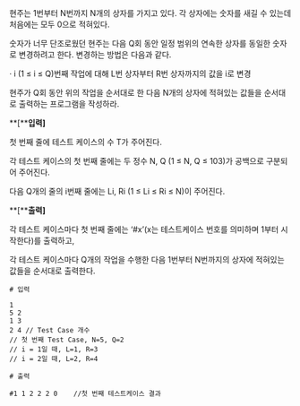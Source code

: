 현주는 1번부터 N번까지 N개의 상자를 가지고 있다. 각 상자에는 숫자를 새길 수 있는데 처음에는 모두 0으로 적혀있다.

숫자가 너무 단조로웠던 현주는 다음 Q회 동안 일정 범위의 연속한 상자를 동일한 숫자로 변경하려고 한다. 변경하는 방법은 다음과 같다.

  · i (1 ≤ i ≤ Q)번째 작업에 대해 L번 상자부터 R번 상자까지의 값을 i로 변경

현주가 Q회 동안 위의 작업을 순서대로 한 다음 N개의 상자에 적혀있는 값들을 순서대로 출력하는 프로그램을 작성하라.



**[****입력]**

첫 번째 줄에 테스트 케이스의 수 T가 주어진다.

각 테스트 케이스의 첫 번째 줄에는 두 정수 N, Q (1 ≤ N, Q ≤ 103)가 공백으로 구분되어 주어진다.

다음 Q개의 줄의 i번째 줄에는 Li, Ri (1 ≤ Li ≤ Ri ≤ N)이 주어진다.

 

**[****출력]**

각 테스트 케이스마다 첫 번째 줄에는 ‘#x’(x는 테스트케이스 번호를 의미하며 1부터 시작한다)를 출력하고,

각 테스트 케이스마다 Q개의 작업을 수행한 다음 1번부터 N번까지의 상자에 적혀있는 값들을 순서대로 출력한다.



```
# 입력

1
5 2
1 3
2 4	// Test Case 개수
// 첫 번째 Test Case, N=5, Q=2
// i = 1일 때, L=1, R=3
// i = 2일 때, L=2, R=4
```

```
# 출력

#1 1 2 2 2 0	//첫 번째 테스트케이스 결과
```

